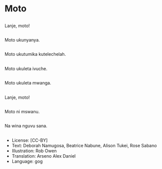 # Moto

##
Lanje, moto!

##
Moto ukunyanya.

##
Moto ukutumika kutelechelah.

##
Moto ukuleta ivuche.

##
Moto ukuleta mwanga.

##
Lanje, moto!

##
Moto ni mswanu.

##
Na wina nguvu sana.

##
* License: [CC-BY]
* Text: Deborah Namugosa, Beatrice Nabune, Alison Tukei, Rose Sabano
* Illustration: Rob Owen
* Translation: Arseno Alex Daniel
* Language: gog
